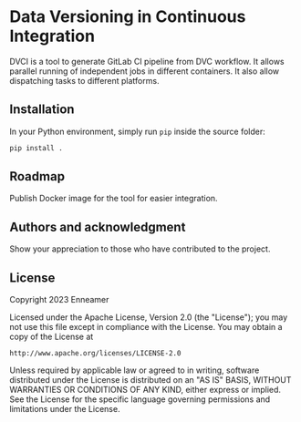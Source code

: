 # Data Versioning in Continuous Integration

DVCI is a tool to generate GitLab CI pipeline from DVC workflow.
It allows parallel running of independent jobs in different containers.
It also allow dispatching tasks to different platforms.

## Installation

In your Python environment, simply run `pip` inside the source folder:
```bash
pip install .
```

## Roadmap

Publish Docker image for the tool for easier integration.

## Authors and acknowledgment

Show your appreciation to those who have contributed to the project.

## License

Copyright 2023 Enneamer

Licensed under the Apache License, Version 2.0 (the "License");
you may not use this file except in compliance with the License.
You may obtain a copy of the License at

    http://www.apache.org/licenses/LICENSE-2.0

Unless required by applicable law or agreed to in writing, software
distributed under the License is distributed on an "AS IS" BASIS,
WITHOUT WARRANTIES OR CONDITIONS OF ANY KIND, either express or implied.
See the License for the specific language governing permissions and
limitations under the License.
